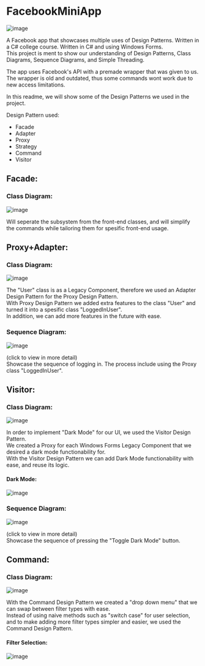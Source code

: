 # FacebookMiniApp

![image](https://user-images.githubusercontent.com/62711261/109419890-68053280-79d8-11eb-9224-4ce34b67ebff.png)

A Facebook app that showcases multiple uses of Design Patterns. Written in a C# college course. Written in C# and using Windows Forms.          
This project is ment to show our understanding of Design Patterns, Class Diagrams, Sequence Diagrams, and Simple Threading.      

The app uses Facebook's API with a premade wrapper that was given to us. The wrapper is old and outdated, thus some commands wont work due to new access limitations.

In this readme, we will show some of the Design Patterns we used in the project.      

Design Pattern used:    

* Facade
* Adapter
* Proxy
* Strategy
* Command
* Visitor

## Facade:    
    
### Class Diagram:
![image](https://user-images.githubusercontent.com/62711261/109400185-e36ed180-794f-11eb-8900-57c6f3a30817.png)

Will seperate the subsystem from the front-end classes, and will simplify the commands while tailoring them for spesific front-end usage.       

## Proxy+Adapter:   
    
### Class Diagram:
![image](https://user-images.githubusercontent.com/62711261/109400211-0dc08f00-7950-11eb-84cb-228c3fbdfece.png)


The "User" class is as a Legacy Component, therefore we used an Adapter Design Pattern for the Proxy Design Pattern.        
With Proxy Design Pattern we added extra features to the class "User" and turned it into a spesific class "LoggedInUser".         
In addition, we can add more features in the future with ease.      
    

### Sequence Diagram:
![image](https://user-images.githubusercontent.com/62711261/109401249-495e5780-7956-11eb-8105-c95eee73c73a.png)

(click to view in more detail)    
Showcase the sequence of logging in. The process include using the Proxy class "LoggedInUser".

## Visitor:    
    
### Class Diagram:
![image](https://user-images.githubusercontent.com/62711261/109401292-77dc3280-7956-11eb-9592-be0190026a6e.png)

In order to implement "Dark Mode" for our UI, we used the Visitor Design Pattern.       
We created a Proxy for each Windows Forms Legacy Component that we desired a dark mode functionability for.       
With the Visitor Design Pattern we can add Dark Mode functionability with ease, and reuse its logic.        

#### Dark Mode:
![image](https://user-images.githubusercontent.com/62711261/109420126-86b7f900-79d9-11eb-9ddf-2e1970e8fcd2.png)

### Sequence Diagram:
![image](https://user-images.githubusercontent.com/62711261/109401641-7b70b900-7958-11eb-8c28-35ba4d687604.png)

(click to view in more detail)      
Showcase the sequence of pressing the "Toggle Dark Mode" button.        

## Command:
        
### Class Diagram:
![image](https://user-images.githubusercontent.com/62711261/109401745-110c4880-7959-11eb-921d-5c17f0b10cd5.png)

With the Command Design Pattern we created a "drop down menu" that we can swap between filter types with ease.       
Instead of using naive methods such as "switch case" for user selection, and to make adding more filter types simpler and easier, we used the Command Design Pattern.

#### Filter Selection:
![image](https://user-images.githubusercontent.com/62711261/109420397-e367e380-79da-11eb-8c19-4b57a53c737b.png)

